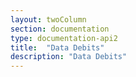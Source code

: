 ```yaml
---
layout: twoColumn
section: documentation
type: documentation-api2
title:  "Data Debits"
description: "Data Debits"
---
```


